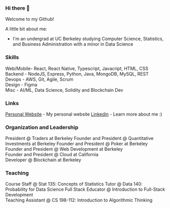 ### Hi there 👋

Welcome to my Github!

A little bit about me:
- I'm an undergrad at UC Berkeley studying Computer Science, Statistics, and Business Administration with a minor in Data Science
<!-- - I'm the President of Web Development at Berkeley, UC Berkeley's premier web development education and development organization -->
<!-- - I'm extremely interested in Quantum Computing and am a part of Quantum Computing at Berkeley -->
<!-- - The psychology and details of product fascinates me, and I'd love to get more involved with product management -->
<!-- - I'm a huge fan of finance and specifically quantitive finance, which is a field I very much want to learn more about -->

<!-- Some more: -->
<!-- - 🔭 I’m currently trying to figure out how to triple major in phsyics -->
<!-- - 🌱 I’m currently learning Algorithmic Trading, Product Management, Quantum Computing, and Blockchain -->
<!-- - 👯 I’m looking to collaborate on a formal mathematical paper explaining how division by zero is equal to infinity -->
<!-- - 🤔 I’m looking for help with understanding options theory -->
<!-- - 💬 Ask me about physics, I can go on for hours about black holes and time dilation
- 📫 How to reach me: sgoel9@berkeley.edu
- 😄 Pronouns: He/Him/His
- ⚡ Fun fact: I love men's gymnastics and used to be a gymnast myself! -->

### Skills

Web/Mobile- React, React Native, Typescript, Javacript, HTML, CSS
Backend - NodeJS, Express, Python, Java, MongoDB, MySQL, REST
Devops - AWS, Git, Agile, Scrum  
Design - Figma  
Misc - AI/ML, Data Science, Solidity and Blockchain Dev  

### Links

[Personal Website](www.samarthgoel.com) - My personal website
[Linkedin](https://www.linkedin.com/in/samarth-goel-1047b8187/) - Learn more about me :)

### Organization and Leadership

President @ Traders at Berkeley
Founder and President @ Quantitative Investments at Berkeley
Founder and President @ Poker at Berkeley
Founder and President @ Web Development at Berkeley  
Founder and President @ Cloud at California   
Developer @ Blockchain at Berkeley

### Teaching

Course Staff @ Stat 135: Concepts of Statistics
Tutor @ Data 140: Probability for Data Science
Full Stack Educator @ Introduction to Full-Stack Development  
Teaching Assistant @ CS 198-112: Introduction to Algorithmic Thinking

<!--
**sgoel97/sgoel97** is a ✨ _special_ ✨ repository because its `README.md` (this file) appears on your GitHub profile.

Here are some ideas to get you started:

- 🔭 I’m currently working on ...
- 🌱 I’m currently learning ...
- 👯 I’m looking to collaborate on ...
- 🤔 I’m looking for help with ...
- 💬 Ask me about ...
- 📫 How to reach me: ...
- 😄 Pronouns: ...
- ⚡ Fun fact: ...
-->
